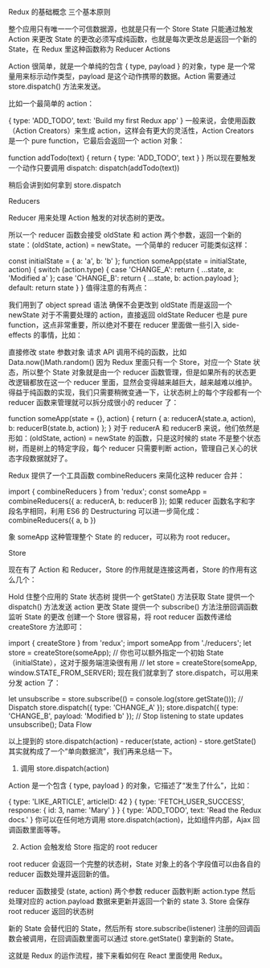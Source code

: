 Redux 的基础概念
三个基本原则

整个应用只有唯一一个可信数据源，也就是只有一个 Store
State 只能通过触发 Action 来更改
State 的更改必须写成纯函数，也就是每次更改总是返回一个新的
State，在 Redux 里这种函数称为 Reducer
Actions

Action 很简单，就是一个单纯的包含 { type, payload } 的对象，type
是一个常量用来标示动作类型，payload 是这个动作携带的数据。Action 需要通过
store.dispatch() 方法来发送。

比如一个最简单的 action：

{
 type: 'ADD_TODO',
 text: 'Build my first Redux app'
}
一般来说，会使用函数（Action Creators）来生成
action，这样会有更大的灵活性，Action Creators 是一个 pure
function，它最后会返回一个 action 对象：

function addTodo(text) {
 return {
 type: 'ADD_TODO',
 text
 }
}
所以现在要触发一个动作只要调用 dispatch: dispatch(addTodo(text))

稍后会讲到如何拿到 store.dispatch

Reducers

Reducer 用来处理 Action 触发的对状态树的更改。

所以一个 reducer 函数会接受 oldState 和 action 两个参数，返回一个新的
state：(oldState, action) = newState。一个简单的 reducer 可能类似这样：

const initialState = {
 a: 'a',
 b: 'b'
};
function someApp(state = initialState, action) {
 switch (action.type) {
 case 'CHANGE_A':
 return { ...state, a: 'Modified a' };
 case 'CHANGE_B':
 return { ...state, b: action.payload };
 default:
 return state
 }
}
值得注意的有两点：

我们用到了 object spread 语法 确保不会更改到 oldState 而是返回一个 newState
对于不需要处理的 action，直接返回 oldState
Reducer 也是 pure function，这点非常重要，所以绝对不要在 reducer
里面做一些引入 side-effects 的事情，比如：

直接修改 state 参数对象
请求 API
调用不纯的函数，比如 Data.now()Math.random()
因为 Redux 里面只有一个 Store，对应一个 State 状态，所以整个 State
对象就是由一个 reducer 函数管理，但是如果所有的状态更改逻辑都放在这一个 reducer
里面，显然会变得越来越巨大，越来越难以维护。得益于纯函数的实现，我们只需要稍微变通一下，让状态树上的每个字段都有一个
reducer 函数来管理就可以拆分成很小的 reducer 了：

function someApp(state = {}, action) {
 return {
 a: reducerA(state.a, action),
 b: reducerB(state.b, action)
 };
}
对于 reducerA 和 reducerB 来说，他们依然是形如：(oldState, action) = newState 的函数，只是这时候的 state 不是整个状态树，而是树上的特定字段，每个 reducer 只需要判断 action，管理自己关心的状态字段数据就好了。

Redux 提供了一个工具函数 combineReducers 来简化这种 reducer 合并：

import { combineReducers } from 'redux';
const someApp = combineReducers({
 a: reducerA,
 b: reducerB
});
如果 reducer 函数名字和字段名字相同，利用 ES6 的 Destructuring
可以进一步简化成：combineReducers({ a, b })

象 someApp 这种管理整个 State 的 reducer，可以称为 root reducer。

Store

现在有了 Action 和 Reducer，Store 的作用就是连接这两者，Store
的作用有这么几个：

Hold 住整个应用的 State 状态树
提供一个 getState() 方法获取 State
提供一个 dispatch() 方法发送 action 更改 State
提供一个 subscribe() 方法注册回调函数监听 State 的更改
创建一个 Store 很容易，将 root reducer 函数传递给 createStore 方法即可：

import { createStore } from 'redux';
import someApp from './reducers';
let store = createStore(someApp);
// 你也可以额外指定一个初始 State（initialState），这对于服务端渲染很有用
// let store = createStore(someApp, window.STATE_FROM_SERVER);
现在我们就拿到了 store.dispatch，可以用来分发 action 了：

let unsubscribe = store.subscribe(() = console.log(store.getState()));
// Dispatch
store.dispatch({ type: 'CHANGE_A' });
store.dispatch({ type: 'CHANGE_B', payload: 'Modified b' });
// Stop listening to state updates
unsubscribe();
Data Flow

以上提到的 store.dispatch(action) - reducer(state, action) - store.getState() 其实就构成了一个“单向数据流”，我们再来总结一下。

1. 调用 store.dispatch(action)

Action 是一个包含 { type, payload } 的对象，它描述了“发生了什么”，比如：

{ type: 'LIKE_ARTICLE', articleID: 42 }
{ type: 'FETCH_USER_SUCCESS', response: { id: 3, name: 'Mary' } }
{ type: 'ADD_TODO', text: 'Read the Redux docs.' }
你可以在任何地方调用 store.dispatch(action)，比如组件内部，Ajax
回调函数里面等等。

2. Action 会触发给 Store 指定的 root reducer

root reducer 会返回一个完整的状态树，State 对象上的各个字段值可以由各自的
reducer 函数处理并返回新的值。

reducer 函数接受 (state, action) 两个参数
reducer 函数判断 action.type 然后处理对应的 action.payload 数据来更新并返回一个新的 state
3. Store 会保存 root reducer 返回的状态树

新的 State 会替代旧的 State，然后所有 store.subscribe(listener)
注册的回调函数会被调用，在回调函数里面可以通过 store.getState() 拿到新的
State。

这就是 Redux 的运作流程，接下来看如何在 React 里面使用 Redux。